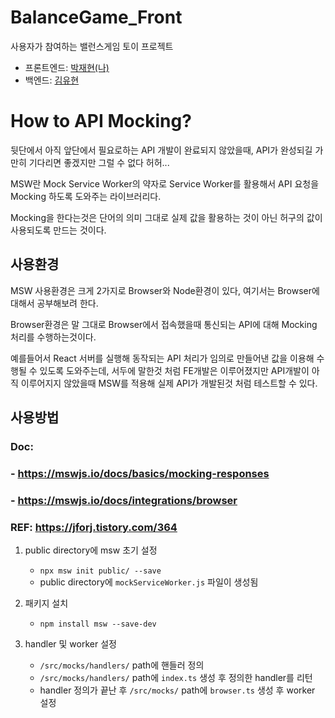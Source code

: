 # BalanceGame_Front

사용자가 참여하는 밸런스게임 토이 프로젝트

-   프론트엔드: [박재현(나)](https://github.com/jh0152park)
-   백엔드: [김유현](https://github.com/Yuhyeon0516)

# How to API Mocking?

뒷단에서 아직 앞단에서 필요로하는 API 개발이 완료되지 않았을때, API가 완성되길 가만히 기다리면 좋겠지만 그럴 수 없다 허허...

MSW란 Mock Service Worker의 약자로 Service Worker를 활용해서 API 요청을 Mocking 하도록 도와주는 라이브러리다.

Mocking을 한다는것은 단어의 의미 그대로 실제 값을 활용하는 것이 아닌 허구의 값이 사용되도록 만드는 것이다.

## 사용환경

MSW 사용환경은 크게 2가지로 Browser와 Node환경이 있다, 여기서는 Browser에 대해서 공부해보려 한다.

Browser환경은 말 그대로 Browser에서 접속했을때 통신되는 API에 대해 Mocking 처리를 수행하는것이다.

예를들어서 React 서버를 실행해 동작되는 API 처리가 임의로 만들어낸 값을 이용해 수행될 수 있도록 도와주는데,
서두에 말한것 처럼 FE개발은 이루어졌지만 API개발이 아직 이루어지지 않았을때 MSW를 적용해 실제 API가 개발된것 처럼 테스트할 수 있다.

## 사용방법

### Doc:

### - https://mswjs.io/docs/basics/mocking-responses

### - https://mswjs.io/docs/integrations/browser

### REF: https://jforj.tistory.com/364

1. public directory에 msw 초기 설정

    - `npx msw init public/ --save`
    - public directory에 `mockServiceWorker.js` 파일이 생성됨

2. 패키지 설치

    - `npm install msw --save-dev`

3. handler 및 worker 설정
    - `/src/mocks/handlers/` path에 핸들러 정의
    - `/src/mocks/handlers/` path에 `index.ts` 생성 후 정의한 handler를 리턴
    - handler 정의가 끝난 후 `/src/mocks/` path에 `browser.ts` 생성 후 worker 설정
